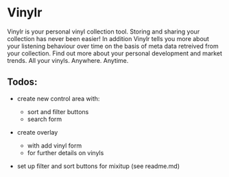 # Vinylr

Vinylr is your personal vinyl collection tool. Storing and sharing your collection has never been easier! In addition Vinylr tells you more about your listening behaviour over time on the basis of meta data retreived from your collection. Find out more about your personal development and market trends. All your vinyls. Anywhere. Anytime.

## Todos:

- create new control area with:
	- sort and filter buttons
	- search form

- create overlay
	- with add vinyl form
	- for further details on vinyls
- set up filter and sort buttons for mixitup (see readme.md)